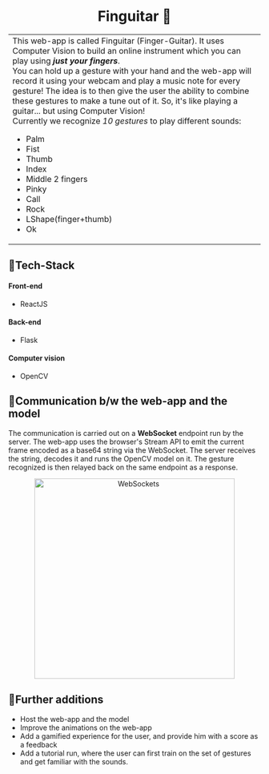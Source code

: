 <h1 align="center">
  Finguitar 🎸
</h1>

<table>
  <tr>
    <td>
This web-app is called Finguitar (Finger-Guitar).  
It uses Computer Vision to build an online instrument which you can play using <strong><em>just your fingers</em></strong>. <br>
You can hold up a gesture with your hand and the web-app will record it using your webcam and play a music note for every gesture!
The idea is to then give the user the ability to combine these gestures to make a tune out of it.
So, it's like playing a guitar... but using Computer Vision!<br>
Currently we recognize <i>10 gestures</i> to play different sounds:
      <ul>
        <li>Palm</li>
        <li>Fist</li>
        <li>Thumb</li>
        <li>Index</li>
        <li>Middle 2 fingers</li>
        <li>Pinky</li>
        <li>Call</li>
        <li>Rock</li>
        <li>LShape(finger+thumb)</li>
        <li>Ok</li>
      </ul>
  </td>
 </tr>
</table>

## 🤖Tech-Stack

#### Front-end
- ReactJS

#### Back-end
- Flask

#### Computer vision
- OpenCV

## 📲Communication b/w the web-app and the model
The communication is carried out on a <strong>WebSocket</strong> endpoint run by the server. The web-app uses the browser's Stream API to emit the current frame encoded as a base64 string via the WebSocket. The server receives the string, decodes it and runs the OpenCV model on it. The gesture recognized is then relayed back on the same endpoint as a response.
<br>
<div align="center">
<img src="https://camo.githubusercontent.com/1573abb7f33538f04895f5b1286312d4ef114ecb3e3b070415c09ec6b2b6f9a1/68747470733a2f2f7777772e786f7269616e742e636f6d2f73697465732f64656661756c742f66696c65732f75706c6f6164732f323031352f30322f696d67342d776562532e706e67" alt="WebSockets" width="400" height="400">
</div>

## 🔮Further additions
- Host the web-app and the model
- Improve the animations on the web-app
- Add a gamified experience for the user, and provide him with a score as a feedback
- Add a tutorial run, where the user can first train on the set of gestures and get familiar with the sounds.

